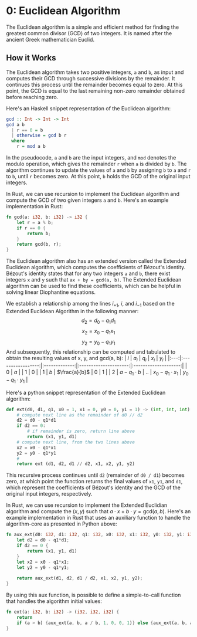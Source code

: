# 0: Euclidean Algorithm

The Euclidean algorithm is a simple and efficient method for finding the greatest common divisor (GCD) of two integers. It is named after the ancient Greek mathematician Euclid.

## How it Works

The Euclidean algorithm takes two positive integers, `a` and `b`, as input and computes their GCD through successive divisions by the remainder. It continues this process until the remainder becomes equal to zero. At this point, the GCD is equal to the last remaining non-zero remainder obtained before reaching zero.

Here's an Haskell snippet representation of the Euclidean algorithm:
```haskell
gcd :: Int -> Int -> Int
gcd a b
  | r == 0 = b
  | otherwise = gcd b r
  where
    r = mod a b
```
In the pseudocode, `a` and `b` are the input integers, and `mod` denotes the modulo operation, which gives the remainder `r` when `a` is divided by `b`. The algorithm continues to update the values of `a` and `b` by assigning `b` to `a` and `r` to `b`, until `r` becomes zero. At this point, `b` holds the GCD of the original input integers.

In Rust, we can use recursion to implement the Euclidean algorithm and compute the GCD of two given integers `a` and `b`. Here's an example implementation in Rust:
```rust
fn gcd(a: i32, b: i32) -> i32 {
    let r = a % b; 
    if r == 0 {
        return b;
    }
    return gcd(b, r);
}
```

The Euclidean algorithm also has an extended version called the Extended Euclidean algorithm, which computes the coefficients of Bézout's identity. Bézout's identity states that for any two integers `a` and `b`, there exist integers `x` and `y` such that `ax + by = gcd(a, b)`. The Extended Euclidean algorithm can be used to find these coefficients, which can be helpful in solving linear Diophantine equations.

We establish a relationship among the lines $i_{+ 1}$, $i$, and $i_{- 1}$ based on the Extended Euclidean Algorithm in the following manner:
$$d_2 = d_0 - q_1d_1$$
$$x_2 = x_0 - q_1x_1$$
$$y_2 = y_0 - q_1y_1$$
And subsequently, this relationship can be computed and tabulated to obtain the resulting values of x, y, and gcd(a, b):
| $i$ |       $a_i$       |     $q_i$     |         $x_i$         |         $y_i$        |
|:---:|:-----------------:|:-------------:|:---------------------:|:--------------------:|
|  0  |        $a$        |               |           1           |           0          |
|  1  |        $b$        | $\frac{a}{b}$ |           0           |           1          |
|  2  |  $a - q_1\cdot b$ |       ..      |  $x_0 - q_1\cdot x_1$ | $y_0 - q_1\cdot y_1$ |


Here's a python snippet representation of the Extended Euclidean algorithm:
```python
def ext(d0, d1, q1, x0 = 1, x1 = 0, y0 = 0, y1 = 1) -> (int, int, int):
    # compute next line as the remainder of d0 // d2
    d2 = d0 - q1*d1
    if d2 == 0:
        # if remainder is zero, return line above
        return (x1, y1, d1)
    # compute next line, from the two lines above
    x2 = x0 - q1*x1
    y2 = y0 - q1*y1
    # 
    return ext (d1, d2, d1 // d2, x1, x2, y1, y2)
```

This recursive process continues until `d2` (remainder of `d0 / d1`) becomes zero, at which point the function returns the final values of `x1`, `y1`, and `d1`, which represent the coefficients of Bézout's identity and the GCD of the original input integers, respectively.

In Rust, we can use recursion to implement the Extended Euclidian algorithm and compute the $(x,y)$ such that $a\cdot x + b\cdot y = \text{gcd}(a,b)$. Here's an example implementation in Rust that uses an auxiliary function to handle the algorithm-core as presented in Python above:
```rust
fn aux_ext(d0: i32, d1: i32, q1: i32, x0: i32, x1: i32, y0: i32, y1: i32) -> (i32, i32, i32) {
    let d2 = d0 - q1*d1;
    if d2 == 0 {
        return (x1, y1, d1)
    }
    let x2 = x0 - q1*x1;
    let y2 = y0 - q1*y1;
    
    return aux_ext(d1, d2, d1 / d2, x1, x2, y1, y2);
}
```

By using this aux function, is possible to define a simple-to-call function that handles the algorithm initial values:
```rust
fn ext(a: i32, b: i32) -> (i32, i32, i32) {
    return
    if (a > b) {aux_ext(a, b, a / b, 1, 0, 0, 1)} else {aux_ext(a, b, a / b, 0, 1, 1, 0)};
}
```
